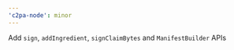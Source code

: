 ```yaml
---
'c2pa-node': minor
---
```


Add `sign`, `addIngredient`, `signClaimBytes` and `ManifestBuilder` APIs

